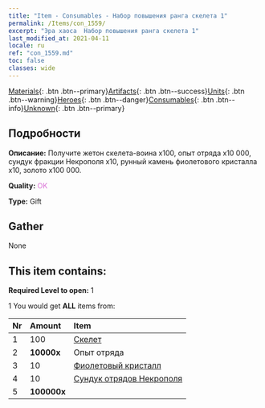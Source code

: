 ```yaml
---
title: "Item - Consumables - Набор повышения ранга скелета 1"
permalink: /Items/con_1559/
excerpt: "Эра хаоса  Набор повышения ранга скелета 1"
last_modified_at: 2021-04-11
locale: ru
ref: "con_1559.md"
toc: false
classes: wide
---
```

 [Materials](/ru/Items/){: .btn .btn--primary}[Artifacts](/ru/Items/Artifacts/){: .btn .btn--success}[Units](/ru/Items/Units/){: .btn .btn--warning}[Heroes](/ru/Items/Heroes/){: .btn .btn--danger}[Consumables](/ru/Items/Consumables/){: .btn .btn--info}[Unknown](/ru/Items/Unknown/){: .btn .btn--primary}

## Подробности
 **Описание:** Получите жетон скелета-воина x100, опыт отряда x10 000, сундук фракции Некрополя x10, рунный камень фиолетового кристалла x10, золото x100 000.

 **Quality:** <span style="color: #DA70D6">OK</span>

 **Type:** Gift

## Gather

  None

## This item contains:

 **Required Level to open:** 1

 1 You would get **ALL** items  from:

  | Nr | Amount |     Item    |
  |:---|:-------|:------------|
  | 1 | 100 | [Скелет](/ru/Items/unt_208/) | 
  | 2 |  **10000x** | Опыт отряда |  | 
  | 3 | 10 | [Фиолетовый кристалл](/ru/Items/con_720/) | 
  | 4 | 10 | [Сундук отрядов Некрополя](/ru/Items/con_1271/) | 
  | 5 |  **100000x** | <i class="fas fa-coins"/> |  | 
